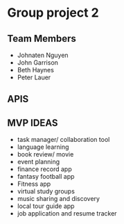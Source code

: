 # Group project 2

## Team Members
- Johnaten Nguyen
- John Garrison
- Beth Haynes
- Peter Lauer




## APIS






## MVP IDEAS
- task manager/ collaboration tool 
- language learning 
- book review/ movie
- event planning
- finance record app
- fantasy football app
- Fitness app
- virtual study groups
- music sharing and discovery
- local tour guide app
- job application and resume tracker
